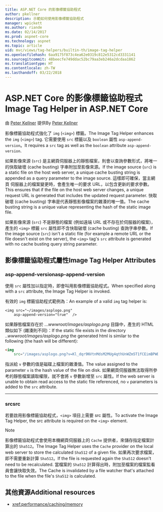```yaml
---
title: ASP.NET Core 的影像標籤協助程式
author: pkellner
description: 示範如何使用影像標籤協助程式
manager: wpickett
ms.author: riande
ms.date: 02/14/2017
ms.prod: aspnet-core
ms.technology: aspnet
ms.topic: article
uid: mvc/views/tag-helpers/builtin-th/image-tag-helper
ms.openlocfilehash: 6aa9175f873c4ea62e0319c812e5312cd3331141
ms.sourcegitcommit: 48beecfe749ddac52bc79aa3eb246a2dcdaa1862
ms.translationtype: HT
ms.contentlocale: zh-TW
ms.lasthandoff: 03/22/2018
---
```

# <a name="image-tag-helper-in-aspnet-core"></a><span data-ttu-id="4bb0b-103">ASP.NET Core 的影像標籤協助程式</span><span class="sxs-lookup"><span data-stu-id="4bb0b-103">Image Tag Helper in ASP.NET Core</span></span>

<span data-ttu-id="4bb0b-104">由 [Peter Kellner](http://peterkellner.net) 提供</span><span class="sxs-lookup"><span data-stu-id="4bb0b-104">By [Peter Kellner](http://peterkellner.net)</span></span> 

<span data-ttu-id="4bb0b-105">影像標籤協助程式強化了 `img` (`<img>`) 標籤。</span><span class="sxs-lookup"><span data-stu-id="4bb0b-105">The Image Tag Helper enhances the `img` (`<img>`) tag.</span></span> <span data-ttu-id="4bb0b-106">它需要使用 `src` 標籤以及 `boolean` 屬性 `asp-append-version`。</span><span class="sxs-lookup"><span data-stu-id="4bb0b-106">It requires a `src` tag as well as the `boolean` attribute `asp-append-version`.</span></span>

<span data-ttu-id="4bb0b-107">如果影像來源 (`src`) 是主網頁伺服器上的靜態檔案，則會以查詢參數形式，將唯一的快取破壞 (cache busting) 字串附加至影像來源。</span><span class="sxs-lookup"><span data-stu-id="4bb0b-107">If the image source (`src`) is a static file on the host web server, a unique cache busting string is appended as a query parameter to the image source.</span></span> <span data-ttu-id="4bb0b-108">這樣即可確保，當主網頁 伺服器上的檔案變更時，會產生唯一的要求 URL，以包含更新的要求參數。</span><span class="sxs-lookup"><span data-stu-id="4bb0b-108">This ensures that if the file on the host web server changes, a unique request URL is generated that includes the updated request parameter.</span></span> <span data-ttu-id="4bb0b-109">快取破壞 (cache busting) 字串是代表靜態影像檔案的雜湊的唯一值。</span><span class="sxs-lookup"><span data-stu-id="4bb0b-109">The cache busting string is a unique value representing the hash of the static image file.</span></span>

<span data-ttu-id="4bb0b-110">如果影像來源 (`src`) 不是靜態的檔案 (例如遠端 URL 或不存在於伺服器的檔案)，產生的 `<img>` 標籤 `src` 屬性即不含快取破壞 (cache busting) 查詢字串參數。</span><span class="sxs-lookup"><span data-stu-id="4bb0b-110">If the image source (`src`) isn't a static file (for example a remote URL or the file doesn't exist on the server), the `<img>` tag's `src` attribute is generated with no cache busting query string parameter.</span></span>

## <a name="image-tag-helper-attributes"></a><span data-ttu-id="4bb0b-111">影像標籤協助程式屬性</span><span class="sxs-lookup"><span data-stu-id="4bb0b-111">Image Tag Helper Attributes</span></span>


### <a name="asp-append-version"></a><span data-ttu-id="4bb0b-112">asp-append-version</span><span class="sxs-lookup"><span data-stu-id="4bb0b-112">asp-append-version</span></span>

<span data-ttu-id="4bb0b-113">使用 `src` 屬性加以指定時，即會叫用影像標籤協助程式。</span><span class="sxs-lookup"><span data-stu-id="4bb0b-113">When specified along with a `src` attribute, the Image Tag Helper is invoked.</span></span>

<span data-ttu-id="4bb0b-114">有效的 `img` 標籤協助程式範例為：</span><span class="sxs-lookup"><span data-stu-id="4bb0b-114">An example of a valid `img` tag helper is:</span></span>

```cshtml
<img src="~/images/asplogo.png" 
    asp-append-version="true"  />
```

<span data-ttu-id="4bb0b-115">如果靜態檔案存在於 *...wwwroot/images/asplogo.png* 目錄中，產生的 HTML 類似如下 (雜湊則不同)：</span><span class="sxs-lookup"><span data-stu-id="4bb0b-115">If the static file exists in the directory *..wwwroot/images/asplogo.png* the generated html is similar to the following (the hash will be different):</span></span>

```html
<img 
    src="/images/asplogo.png?v=Kl_dqr9NVtnMdsM2MUg4qthUnWZm5T1fCEimBPWDNgM"/>
```

<span data-ttu-id="4bb0b-116">指派給 `v` 參數的值是磁碟上檔案的雜湊值。</span><span class="sxs-lookup"><span data-stu-id="4bb0b-116">The value assigned to the parameter `v` is the hash value of the file on disk.</span></span> <span data-ttu-id="4bb0b-117">如果網頁伺服器無法取得所參考的靜態檔案讀取權限，就不會將 `v` 參數新增至 `src` 屬性。</span><span class="sxs-lookup"><span data-stu-id="4bb0b-117">If the web server is unable to obtain read access to the static file referenced,  no `v` parameters is added to the `src` attribute.</span></span>

- - -

### <a name="src"></a><span data-ttu-id="4bb0b-118">src</span><span class="sxs-lookup"><span data-stu-id="4bb0b-118">src</span></span>

<span data-ttu-id="4bb0b-119">若要啟用影像標籤協助程式，`<img>` 項目上需要 src 屬性。</span><span class="sxs-lookup"><span data-stu-id="4bb0b-119">To activate the Image Tag Helper, the src attribute is required on the `<img>` element.</span></span> 

> [!NOTE]
> <span data-ttu-id="4bb0b-120">影像標籤協助程式會使用本機網頁伺服器上的 `Cache` 提供者，來儲存指定檔案計算出的 `Sha512`。</span><span class="sxs-lookup"><span data-stu-id="4bb0b-120">The Image Tag Helper uses the `Cache` provider on the local web server to store the calculated `Sha512` of a given file.</span></span> <span data-ttu-id="4bb0b-121">如果再次要求檔案，即不需要重新計算 `Sha512`。</span><span class="sxs-lookup"><span data-stu-id="4bb0b-121">If the file is requested again the `Sha512` doesn't need to be recalculated.</span></span> <span data-ttu-id="4bb0b-122">當檔案的 `Sha512` 計算得出時，附加至檔案的檔案監看員會讓快取失效。</span><span class="sxs-lookup"><span data-stu-id="4bb0b-122">The Cache is invalidated by a file watcher that's attached to the file when the file's `Sha512` is calculated.</span></span>

## <a name="additional-resources"></a><span data-ttu-id="4bb0b-123">其他資源</span><span class="sxs-lookup"><span data-stu-id="4bb0b-123">Additional resources</span></span>

* <xref:performance/caching/memory>
